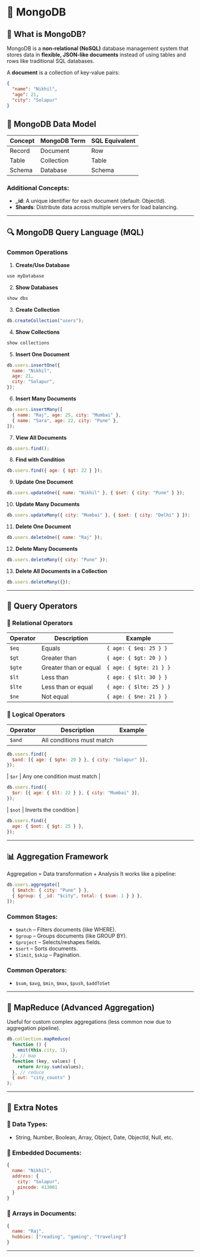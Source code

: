 # 📘 MongoDB

## 🧠 What is MongoDB?

MongoDB is a **non-relational (NoSQL)** database management system that stores data in **flexible, JSON-like documents** instead of using tables and rows like traditional SQL databases.

A **document** is a collection of key-value pairs:

```json
{
  "name": "Nikhil",
  "age": 21,
  "city": "Solapur"
}
```

## 🧱 MongoDB Data Model

| Concept | MongoDB Term | SQL Equivalent |
| ------- | ------------ | -------------- |
| Record  | Document     | Row            |
| Table   | Collection   | Table          |
| Schema  | Database     | Schema         |

### Additional Concepts:

- **\_id**: A unique identifier for each document (default: ObjectId).
- **Shards**: Distribute data across multiple servers for load balancing.

---

## 🔍 MongoDB Query Language (MQL)

### Common Operations

1. **Create/Use Database**

```bash
use myDatabase
```

2. **Show Databases**

```bash
show dbs
```

3. **Create Collection**

```js
db.createCollection("users");
```

4. **Show Collections**

```bash
show collections
```

5. **Insert One Document**

```js
db.users.insertOne({
  name: "Nikhil",
  age: 21,
  city: "Solapur",
});
```

6. **Insert Many Documents**

```js
db.users.insertMany([
  { name: "Raj", age: 25, city: "Mumbai" },
  { name: "Sara", age: 22, city: "Pune" },
]);
```

7. **View All Documents**

```js
db.users.find();
```

8. **Find with Condition**

```js
db.users.find({ age: { $gt: 22 } });
```

9. **Update One Document**

```js
db.users.updateOne({ name: "Nikhil" }, { $set: { city: "Pune" } });
```

10. **Update Many Documents**

```js
db.users.updateMany({ city: "Mumbai" }, { $set: { city: "Delhi" } });
```

11. **Delete One Document**

```js
db.users.deleteOne({ name: "Raj" });
```

12. **Delete Many Documents**

```js
db.users.deleteMany({ city: "Pune" });
```

13. **Delete All Documents in a Collection**

```js
db.users.deleteMany({});
```

---

## 🧮 Query Operators

### 🔗 Relational Operators

| Operator | Description           | Example                 |
| -------- | --------------------- | ----------------------- |
| `$eq`    | Equals                | `{ age: { $eq: 25 } }`  |
| `$gt`    | Greater than          | `{ age: { $gt: 20 } }`  |
| `$gte`   | Greater than or equal | `{ age: { $gte: 21 } }` |
| `$lt`    | Less than             | `{ age: { $lt: 30 } }`  |
| `$lte`   | Less than or equal    | `{ age: { $lte: 25 } }` |
| `$ne`    | Not equal             | `{ age: { $ne: 21 } }`  |

### 🔀 Logical Operators

| Operator | Description               | Example |
| -------- | ------------------------- | ------- |
| `$and`   | All conditions must match |         |

```js
db.users.find({
  $and: [{ age: { $gte: 20 } }, { city: "Solapur" }],
});
```

\| `$or` | Any one condition must match |

```js
db.users.find({
  $or: [{ age: { $lt: 22 } }, { city: "Mumbai" }],
});
```

\| `$not` | Inverts the condition |

```js
db.users.find({
  age: { $not: { $gt: 25 } },
});
```

---

## 📊 Aggregation Framework

Aggregation = Data transformation + Analysis
It works like a pipeline:

```js
db.users.aggregate([
  { $match: { city: "Pune" } },
  { $group: { _id: "$city", total: { $sum: 1 } } },
]);
```

### Common Stages:

- `$match` – Filters documents (like WHERE).
- `$group` – Groups documents (like GROUP BY).
- `$project` – Selects/reshapes fields.
- `$sort` – Sorts documents.
- `$limit`, `$skip` – Pagination.

### Common Operators:

- `$sum`, `$avg`, `$min`, `$max`, `$push`, `$addToSet`

---

## 🧠 MapReduce (Advanced Aggregation)

Useful for custom complex aggregations (less common now due to aggregation pipeline).

```js
db.collection.mapReduce(
  function () {
    emit(this.city, 1);
  }, // map
  function (key, values) {
    return Array.sum(values);
  }, // reduce
  { out: "city_counts" }
);
```

---

## 📎 Extra Notes

### 📌 Data Types:

- String, Number, Boolean, Array, Object, Date, ObjectId, Null, etc.

### 📌 Embedded Documents:

```js
{
  name: "Nikhil",
  address: {
    city: "Solapur",
    pincode: 413001
  }
}
```

### 📌 Arrays in Documents:

```js
{
  name: "Raj",
  hobbies: ["reading", "gaming", "traveling"]
}
```

---
